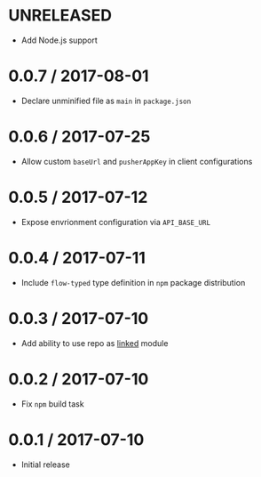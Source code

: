 # UNRELEASED

* Add Node.js support

# 0.0.7 / 2017-08-01

* Declare unminified file as `main` in `package.json`

# 0.0.6 / 2017-07-25

* Allow custom `baseUrl` and `pusherAppKey` in client configurations

# 0.0.5 / 2017-07-12

* Expose envrionment configuration via `API_BASE_URL`

# 0.0.4 / 2017-07-11

* Include `flow-typed` type definition in `npm` package distribution

# 0.0.3 / 2017-07-10

* Add ability to use repo as [linked](https://yarnpkg.com/en/docs/cli/link) module

# 0.0.2 / 2017-07-10

* Fix `npm` build task

# 0.0.1 / 2017-07-10

* Initial release
